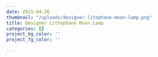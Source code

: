 ```yaml
---
date: 2021-04-26
thumbnail: "/uploads/designer-litophane-moon-lamp.png"
title: Designer Lithophane Moon Lamp
categories: []
project_bg_color: ''
project_fg_color: ''

---
```


